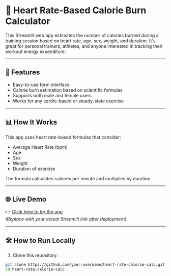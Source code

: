 # 🧮 Heart Rate-Based Calorie Burn Calculator

This Streamlit web app estimates the number of calories burned during a training session based on heart rate, age, sex, weight, and duration. It's great for personal trainers, athletes, and anyone interested in tracking their workout energy expenditure.

---

## 🚀 Features

- Easy-to-use form interface
- Calorie burn estimation based on scientific formulas
- Supports both male and female users
- Works for any cardio-based or steady-state exercise

---

## 📊 How It Works

This app uses heart rate-based formulas that consider:
- Average Heart Rate (bpm)
- Age
- Sex
- Weight
- Duration of exercise

The formula calculates calories per minute and multiplies by duration.

---

## 🌐 Live Demo

👉 [Click here to try the app](https://your-username.streamlit.app)  
_(Replace with your actual Streamlit link after deployment)_

---

## 🛠️ How to Run Locally

1. Clone this repository:

```bash
git clone https://github.com/your-username/heart-rate-calorie-calc.git
cd heart-rate-calorie-calc
